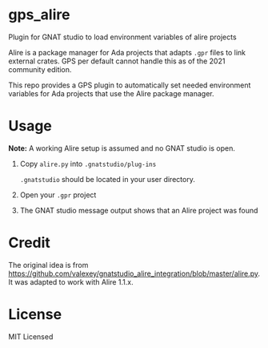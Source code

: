 # gps_alire
Plugin for GNAT studio to load environment variables of alire projects

Alire is a package manager for Ada projects that adapts `.gpr` files to link external crates.
GPS per default cannot handle this as of the 2021 community edition.

This repo provides a GPS plugin to automatically set needed environment variables for Ada projects
that use the Alire package manager.

# Usage

**Note:** A working Alire setup is assumed and no GNAT studio is open.

1. Copy `alire.py` into `.gnatstudio/plug-ins`

   `.gnatstudio` should be located in your user directory.

2. Open your `.gpr` project
3. The GNAT studio message output shows that an Alire project was found

# Credit

The original idea is from https://github.com/valexey/gnatstudio_alire_integration/blob/master/alire.py.
It was adapted to work with Alire 1.1.x.

# License

MIT Licensed
